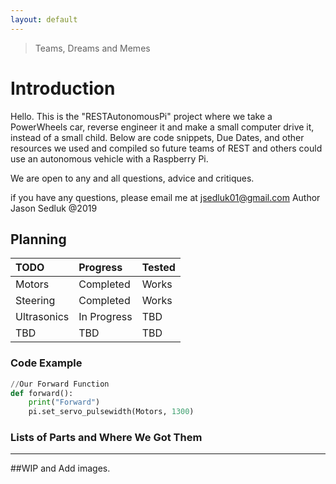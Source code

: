 ```yaml
---
layout: default
---
```

> Teams, Dreams and Memes

# Introduction
Hello. This is the "RESTAutonomousPi" project where we take a PowerWheels car, reverse engineer it and make a small computer drive it, instead of a small child. Below are code snippets, Due Dates, and other resources we used and compiled so future teams of REST and others could use an autonomous vehicle with a Raspberry Pi. 

We are open to any and all questions, advice and critiques.

if you have any questions, please email me at jsedluk01@gmail.com Author Jason Sedluk @2019

## Planning

| TODO         | Progress          | Tested |
|:-------------|:------------------|:------ |
| Motors       | Completed         | Works  |
| Steering     | Completed         | Works  |
| Ultrasonics  | In Progress       | TBD    |
| TBD          | TBD               | TBD    |


### Code Example

```py
//Our Forward Function
def forward():
    print("Forward")
    pi.set_servo_pulsewidth(Motors, 1300)
```


### Lists of Parts and Where We Got Them

* * *
##WIP and Add images.
